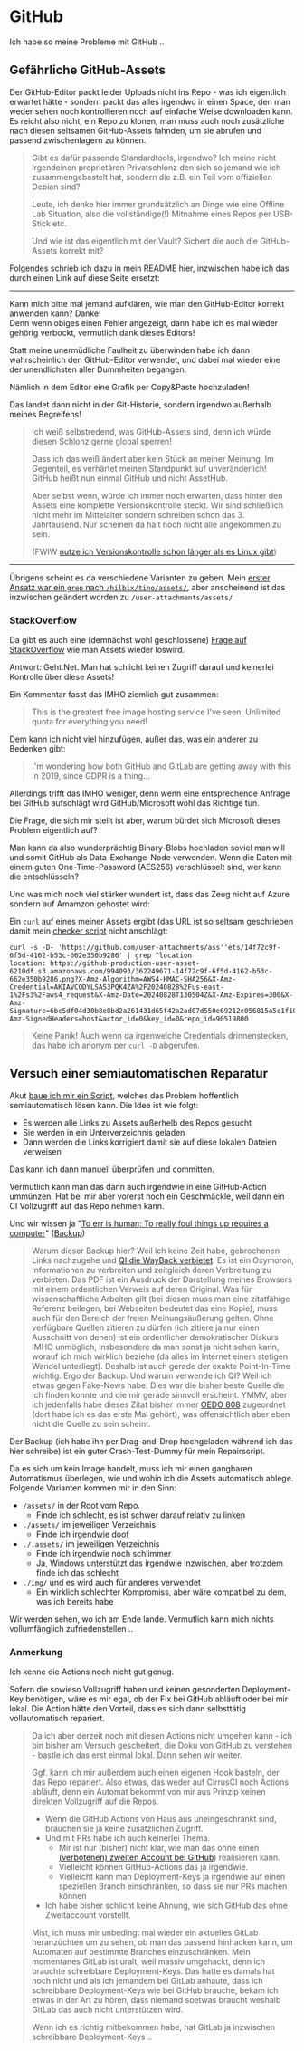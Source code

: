 # GitHub

Ich habe so meine Probleme mit GitHub ..

## Gefährliche GitHub-Assets

Der GitHub-Editor packt leider Uploads nicht ins Repo - was ich eigentlich erwartet hätte - sondern packt das alles irgendwo in einen Space, den man weder sehen noch kontrollieren noch auf einfache Weise downloaden kann.  Es reicht also nicht, ein Repo zu klonen, man muss auch noch zusätzliche nach diesen seltsamen GitHub-Assets fahnden, um sie abrufen und passend zwischenlagern zu können.

> Gibt es dafür passende Standardtools, irgendwo?  Ich meine nicht irgendeinen proprietären Privatschlonz
> den sich so jemand wie ich zusammengebastelt hat, sondern die z.B. ein Teil vom offiziellen Debian sind?
>
> Leute, ich denke hier immer grundsätzlich an Dinge wie eine Offline Lab Situation,
> also die vollständige(!) Mitnahme eines Repos per USB-Stick etc.
>
> Und wie ist das eigentlich mit der Vault?  Sichert die auch die GitHub-Assets korrekt mit?

Folgendes schrieb ich dazu in mein README hier, inzwischen habe ich das durch einen Link auf diese Seite ersetzt:

-----------------

Kann mich bitte mal jemand aufklären, wie man den GitHub-Editor korrekt anwenden kann?  Danke!  
Denn wenn obiges einen Fehler angezeigt, dann habe ich es mal wieder gehörig verbockt, vermutlich dank dieses Editors!

Statt meine unermüdliche Faulheit zu überwinden habe ich dann wahrscheinlich den GitHub-Editor verwendet,
und dabei mal wieder eine der unendlichsten aller Dummheiten begangen:

Nämlich in dem Editor eine Grafik per Copy&amp;Paste hochzuladen!

Das landet dann nicht in der Git-Historie, sondern irgendwo außerhalb meines Begreifens!

> Ich weiß selbstredend, was GitHub-Assets sind, denn ich würde diesen Schlonz gerne global sperren!
>
> Dass ich das weiß ändert aber kein Stück an meiner Meinung.
> Im Gegenteil, es verhärtet meinen Standpunkt auf unveränderlich!
> GitHub heißt nun einmal GitHub und nicht AssetHub.
>
> Aber selbst wenn, würde ich immer noch erwarten, dass hinter den Assets eine komplette Versionskontrolle steckt.
> Wir sind schließlich nicht mehr im Mittelalter sondern schreiben schon das 3. Jahrtausend.
> Nur scheinen da halt noch nicht alle angekommen zu sein.
>
> (FWIW [nutze ich Versionskontrolle schon länger als es Linux gibt](https://www.ibiblio.org/pub/Linux/apps/graphics/capture/ppic0.5.lsm))

-----------------

Übrigens scheint es da verschiedene Varianten zu geben.  Mein [erster Ansatz war ein `grep` nach `/hilbix/tino/assets/`](https://github.com/hilbix/tino/blob/adbbecb275bc60d3b76f87bc8b12a499a798ef4d/.cirrus.yml), aber anscheinend ist das inzwischen geändert worden zu `/user-attachments/assets/`

### StackOverflow

Da gibt es auch eine (demnächst wohl geschlossene) [Frage auf StackOverflow](https://stackoverflow.com/a/33215776/490291) wie man Assets wieder loswird.

Antwort:  Geht.Net.  Man hat schlicht keinen Zugriff darauf und keinerlei Kontrolle über diese Assets!

Ein Kommentar fasst das IMHO ziemlich gut zusammen:

> This is the greatest free image hosting service I've seen. Unlimited quota for everything you need!

Dem kann ich nicht viel hinzufügen, außer das, was ein anderer zu Bedenken gibt:

> I'm wondering how both GitHub and GitLab are getting away with this in 2019, since GDPR is a thing... 

Allerdings trifft das IMHO weniger, denn wenn eine entsprechende Anfrage bei GitHub aufschlägt wird GitHub/Microsoft wohl das Richtige tun.

Die Frage, die sich mir stellt ist aber, warum bürdet sich Microsoft dieses Problem eigentlich auf?

Man kann da also wunderprächtig Binary-Blobs hochladen soviel man will und somit GitHub als Data-Exchange-Node verwenden.
Wenn die Daten mit einem guten One-Time-Password (AES256) verschlüsselt sind, wer kann die entschlüsseln?

Und was mich noch viel stärker wundert ist, dass das Zeug nicht auf Azure sondern auf Amamzon gehostet wird:

Ein `curl` auf eines meiner Assets ergibt (das URL ist so seltsam geschrieben damit mein [checker script](../../.cirrus.yml) nicht anschlägt:

```
curl -s -D- 'https://github.com/user-attachments/ass''ets/14f72c9f-6f5d-4162-b53c-662e350b9286' | grep ^location
location: https://github-production-user-asset-6210df.s3.amazonaws.com/994093/362249671-14f72c9f-6f5d-4162-b53c-662e350b9286.png?X-Amz-Algorithm=AWS4-HMAC-SHA256&X-Amz-Credential=AKIAVCODYLSA53PQK4ZA%2F20240828%2Fus-east-1%2Fs3%2Faws4_request&X-Amz-Date=20240828T130504Z&X-Amz-Expires=300&X-Amz-Signature=6bc5df04d30b8e8bd2a261431d65f42a2ad07d550e69212e056815a5c1f10af7&X-Amz-SignedHeaders=host&actor_id=0&key_id=0&repo_id=90519800
```

> Keine Panik!  Auch wenn da irgenwelche Credentials drinnenstecken, das habe ich anonym per `curl -D` abgerufen.


## Versuch einer semiautomatischen Reparatur

Akut [baue ich mir ein Script](https://github.com/hilbix/tino/blob/master/.x), welches das Problem hoffentlich semiautomatisch lösen kann.  Die Idee ist wie folgt:

- Es werden alle Links zu Assets außerhelb des Repos gesucht
- Sie werden in ein Unterverzeichnis geladen
- Dann werden die Links korrigiert damit sie auf diese lokalen Dateien verweisen

Das kann ich dann manuell überprüfen und committen.

Vermutlich kann man das dann auch irgendwie in eine GitHub-Action ummünzen.
Hat bei mir aber vorerst noch ein Geschmäckle, weil dann ein CI Vollzugriff auf das Repo nehmen kann.

Und wir wissen ja "[To err is human; To really foul things up requires a computer](https://quoteinvestigator.com/2010/12/07/foul-computer/)" ([Backup](https://github.com/user-attachments/files/16796295/To.Err.is.Human.To.Really.Foul.Things.Up.Requires.a.Computer.Quote.Investigator.pdf))

> Warum dieser Backup hier?  Weil ich keine Zeit habe, gebrochenen Links nachzugehe und [QI die WayBack verbietet](https://web.archive.org/web/20240000000000*/https://quoteinvestigator.com/2010/12/07/foul-computer/).  Es ist ein Oxymoron, Informationen zu verbreiten und zeitgleich deren Verbreitung zu verbieten.  Das PDF ist ein Ausdruck der Darstellung meines Browsers mit einem ordentlichen Verweis auf deren Original.  Was für wissenschaftliche Arbeiten gilt (bei diesen muss man eine zitatfähige Referenz beilegen, bei Webseiten bedeutet das eine Kopie), muss auch für den Bereich der freien Meinungsäußerung gelten.  Ohne verfügbare Quellen zitieren zu dürfen (ich zitiere ja nur einen Ausschnitt von denen) ist ein ordentlicher demokratischer Diskurs IMHO unmöglich, insbesondere da man sonst ja nicht sehen kann, worauf ich mich wirklich beziehe (da alles im Internet einem stetigen Wandel unterliegt).  Deshalb ist auch gerade der exakte Point-In-Time wichtig.  Ergo der Backup.  Und warum verwende ich QI?  Weil ich etwas gegen Fake-News habe!  Dies war die bisher beste Quelle die ich finden konnte und die mir gerade sinnvoll erscheint.  YMMV, aber ich jedenfalls habe dieses Zitat bisher immer [OEDO 808](https://www.imdb.com/title/tt0220218/) zugeordnet (dort habe ich es das erste Mal gehört), was offensichtlich aber eben nicht die Quelle zu sein scheint.

Der Backup (ich habe ihn per Drag-and-Drop hochgeladen während ich das hier schreibe) ist ein guter Crash-Test-Dummy für mein Repairscript.

Da es sich um kein Image handelt, muss ich mir einen gangbaren Automatismus überlegen,
wie und wohin ich die Assets automatisch ablege.  Folgende Varianten kommen mir in den Sinn:

- `/assets/` in der Root vom Repo.
  - Finde ich schlecht, es ist schwer darauf relativ zu linken
- `./assets/` im jeweiligen Verzeichnis
  - Finde ich irgendwie doof
- `./.assets/` im jeweiligen Verzeichnis
  - Finde ich irgendwie noch schlimmer
  - Ja, Windows unterstützt das irgendwie inzwischen, aber trotzdem finde ich das schlecht
- `./img/` und es wird auch für anderes verwendet
  - Ein wirklich schlechter Kompromiss, aber wäre kompatibel zu dem, was ich bereits habe

Wir werden sehen, wo ich am Ende lande.  Vermutlich kann mich nichts vollumfänglich zufriedenstellen ..


### Anmerkung

Ich kenne die Actions noch nicht gut genug.

Sofern die sowieso Vollzugriff haben und keinen gesonderten Deployment-Key benötigen, wäre es mir egal, ob der Fix bei GitHub abläuft oder bei mir lokal.  Die Action hätte den Vorteil, dass es sich dann selbsttätig vollautomatisch repariert.
>
> Da ich aber derzeit noch mit diesen Actions nicht umgehen kann - ich bin bisher am Versuch gescheitert, die Doku von GitHub zu verstehen - bastle ich das erst einmal lokal.  Dann sehen wir weiter.
>
> Ggf. kann ich mir außerdem auch einen eigenen Hook basteln, der das Repo repariert.  Also etwas, das weder auf CirrusCI noch Actions abläuft, denn ein Automat bekommt von mir aus Prinzip keinen direkten Vollzugriff auf die Repos.
>
> - Wenn die GitHub Actions von Haus aus uneingeschränkt sind, brauchen sie ja keine zusätzlichen Zugriff.
> - Und mit PRs habe ich auch keinerlei Thema.
>   - Mir ist nur (bisher) nicht klar, wie man das ohne einen [(verbotenen) zweiten Account bei GitHub](https://docs.github.com/en/site-policy/github-terms/github-terms-of-service#b-account-terms)) realisieren kann.
>   - Vielleicht können GitHub-Actions das ja irgendwie.
>   - Vielleicht kann man Deployment-Keys ja irgendwie auf einen speziellen Branch einschränken, so dass sie nur PRs machen können
> - Ich habe bisher schlicht keine Ahnung, wie sich GitHub das ohne Zweitaccount vorstellt.
>
> Mist, ich muss mir unbedingt mal wieder ein aktuelles GitLab heranzüchten um zu sehen,
> ob man das passend hinhacken kann, um Automaten auf bestimmte Branches einzuschränken.
> Mein momentanes GitLab ist uralt, weil massiv umgehackt, denn ich brauchte schreibbare Deployment-Keys.
> Das hatte es damals hat noch nicht und als ich jemandem bei GitLab anhaute,
> dass ich schreibbare Deployment-Keys wie bei GitHub brauche, bekam ich etwas in der Art zu hören,
> dass niemand soetwas braucht weshalb GitLab das auch nicht unterstützen wird.
>
> Wenn ich es richtig mitbekommen habe, hat GitLab ja inzwischen schreibbare Deployment-Keys ..
